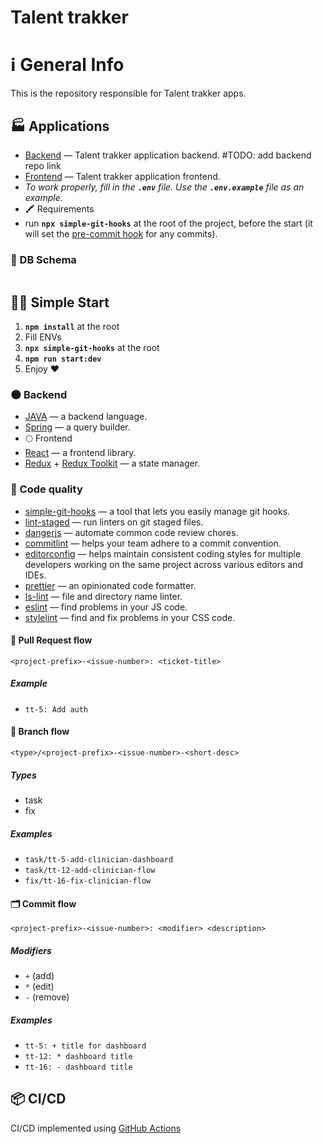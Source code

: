 # Talent trakker

# ℹ️ General Info

This is the repository responsible for Talent trakker apps.

## 🏭 Applications

- [Backend]() — Talent trakker application backend. #TODO: add backend repo link
- [Frontend]() — Talent trakker application frontend.
- _To work properly, fill in the **`.env`** file. Use the **`.env.example`** file as an example._
- 🖍 Requirements
- run **`npx simple-git-hooks`** at the root of the project, before the start (it will set the [pre-commit hook](https://www.npmjs.com/package/simple-git-hooks) for any commits).

### 💽 DB Schema

```mermaid

```

## 🏃‍♂️ Simple Start

1. **`npm install`** at the root
2. Fill ENVs
3. **`npx simple-git-hooks`** at the root
4. **`npm run start:dev`**
5. Enjoy ❤️

### 🌑 Backend

- [JAVA](https://www.java.com/ru/) — a backend language.
- [Spring](https://spring.io/) — a query builder.
- 🌕 Frontend
- [React](https://reactjs.org/) — a frontend library.
- [Redux](https://redux.js.org/) + [Redux Toolkit](https://redux-toolkit.js.org/) — a state manager.

### 🥊 Code quality

- [simple-git-hooks](https://www.npmjs.com/package/simple-git-hooks) — a tool that lets you easily manage git hooks.
- [lint-staged](https://www.npmjs.com/package/lint-staged) — run linters on git staged files.
- [dangerjs](https://danger.systems/js/) — automate common code review chores.
- [commitlint](https://commitlint.js.org/) — helps your team adhere to a commit convention.
- [editorconfig](https://editorconfig.org/) — helps maintain consistent coding styles for multiple developers working on the same project across various editors and IDEs.
- [prettier](https://prettier.io/) — an opinionated code formatter.
- [ls-lint](https://ls-lint.org/) — file and directory name linter.
- [eslint](https://eslint.org/) — find problems in your JS code.
- [stylelint](https://stylelint.io/) — find and fix problems in your CSS code.

#### 🏅 Pull Request flow

```
<project-prefix>-<issue-number>: <ticket-title>
```

##### Example

- `tt-5: Add auth`

#### 🌳 Branch flow

```
<type>/<project-prefix>-<issue-number>-<short-desc>
```

##### Types

- task
- fix

##### Examples

- `task/tt-5-add-clinician-dashboard`
- `task/tt-12-add-clinician-flow`
- `fix/tt-16-fix-clinician-flow`

#### 🗂 Commit flow

```
<project-prefix>-<issue-number>: <modifier> <description>
```

##### Modifiers

- `+` (add)
- `*` (edit)
- `-` (remove)

##### Examples

- `tt-5: + title for dashboard`
- `tt-12: * dashboard title`
- `tt-16: - dashboard title`

## 📦 CI/CD

CI/CD implemented using [GitHub Actions](https://docs.github.com/en/actions)

